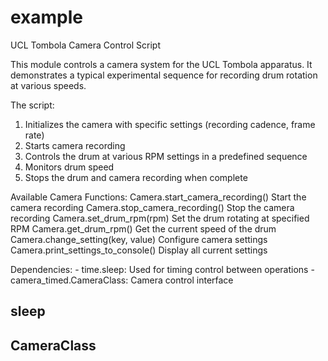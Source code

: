 

<a id="example"></a>

# example

UCL Tombola Camera Control Script

This module controls a camera system for the UCL Tombola apparatus. It demonstrates
a typical experimental sequence for recording drum rotation at various speeds.

The script:
1. Initializes the camera with specific settings (recording cadence, frame rate)
2. Starts camera recording
3. Controls the drum at various RPM settings in a predefined sequence
4. Monitors drum speed
5. Stops the drum and camera recording when complete

Available Camera Functions:
    Camera.start_camera_recording()     Start the camera recording
    Camera.stop_camera_recording()      Stop the camera recording
    Camera.set_drum_rpm(rpm)            Set the drum rotating at specified RPM
    Camera.get_drum_rpm()               Get the current speed of the drum
    Camera.change_setting(key, value)   Configure camera settings
    Camera.print_settings_to_console()  Display all current settings

Dependencies:
    - time.sleep: Used for timing control between operations
    - camera_timed.CameraClass: Camera control interface

<a id="example.sleep"></a>

## sleep

<a id="example.CameraClass"></a>

## CameraClass

